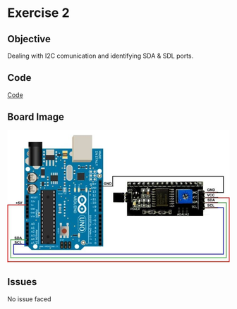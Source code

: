 # Exercise 2

## Objective

Dealing with I2C comunication and identifying SDA & SDL ports.

## Code

[Code](https://github.com/SlyAdrian/IoT-Efrei-2020-labs/blob/main/lab2/steps/ex2/Ex2.ino)

## Board Image

![Image of the breadboard schema](https://github.com/SlyAdrian/IoT-Efrei-2020-labs/blob/main/lab2/report/ex2/lcd_i2c_arduino-140359.jpg)

## Issues 

No issue faced

